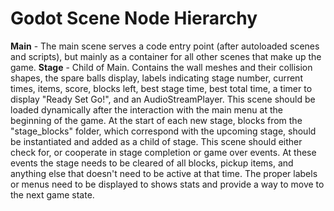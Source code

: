 # Godot Scene Node Hierarchy

**Main** - The main scene serves a code entry point (after autoloaded scenes and scripts), but mainly as a container for all other scenes that make up the game.
**Stage** - Child of Main.  Contains the wall meshes and their collision shapes, the spare balls display, labels indicating stage number, current times, items, score, blocks left, best stage time, best total time,  a timer to display "Ready Set Go!", and an AudioStreamPlayer.  This scene should be loaded dynamically after the interaction with the main menu at the beginning of the game.  At the start of each new stage, blocks from the "stage_blocks" folder, which  correspond with the upcoming stage, should be instantiated and added as a child of stage.  This scene should either check for, or cooperate in stage completion or game over events.  At these events the stage needs to be cleared of all blocks, pickup items, and anything else that doesn't need to be active at that time.  The proper labels or menus need to be displayed to shows stats and provide a way to move to the next game state.
